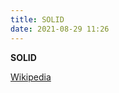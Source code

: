 ```yaml
---
title: SOLID
date: 2021-08-29 11:26
---
```


**SOLID**

[Wikipedia](https://en.wikipedia.org/wiki/SOLID)
